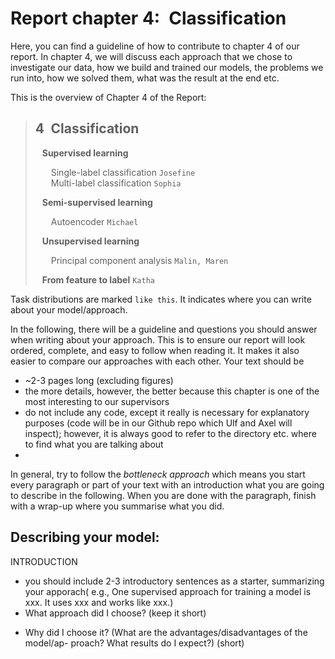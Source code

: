 # Report chapter 4:&ensp;Classification
Here, you can find a guideline of how to contribute to chapter 4 of our report. In chapter 4, we will discuss each approach that we chose to investigate our data, how we build and trained our models, the problems we run into, how we solved them, what was the result at the end etc.  
  
This is the overview of Chapter 4 of the Report:  
  
> ## 4&ensp;Classification
> &ensp; **Supervised learning**  
>   
> &ensp;&ensp;&ensp; Single-label classification  `Josefine`  
> &ensp;&ensp;&ensp; Multi-label classification  `Sophia` 
>   
> &ensp; **Semi-supervised learning**  
>   
> &ensp;&ensp;&ensp; Autoencoder  `Michael` 
>   
> &ensp; **Unsupervised learning**  
>   
> &ensp;&ensp;&ensp; Principal component analysis  `Malin, Maren` 
>   
> &ensp; **From feature to label**  `Katha` 

Task distributions are marked `like this`. It indicates where you can write about your model/approach.  
  
In the following, there will be a guideline and questions you should answer when writing about your approach. This is to ensure our report will look ordered, complete, and easy to follow when reading it. It makes it also easier to compare our approaches with each other.
Your text should be  
* ~2-3 pages long (excluding figures)
* the more details, however, the better because this chapter is one of the most interesting to our supervisors
* do not include any code, except it really is necessary for explanatory purposes (code will be in our Github repo which Ulf and Axel will inspect); however, it is always good to refer to the directory etc. where to find what you are talking about 
*
  
In general, try to follow the *bottleneck approach* which means you start every paragraph or part of your text with an introduction what you are going to describe in the following. When you are done with the paragraph, finish with a wrap-up where you summarise what you did.
  
## Describing your model:
INTRODUCTION
* you should include 2-3 introductory sentences as a starter, summarizing your apporach( e.g., One supervised approach for training a model is xxx. It uses xxx and works like xxx.)
* What approach did I choose? (keep it short)
- Why did I choose it? (What are the advantages/disadvantages of the model/ap- proach? What results do I expect?) (short)


